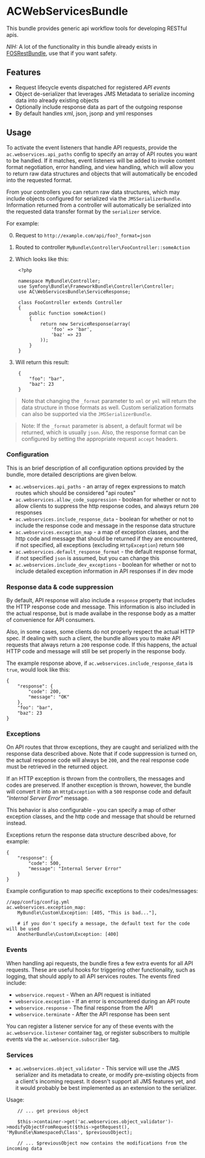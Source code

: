# ACWebServicesBundle #

This bundle provides generic api workflow tools for developing RESTful apis.

*NIH:*  A lot of the functionality in this bundle already exists in [FOSRestBundle](), use that if you want safety.

## Features ##

* Request lifecycle events dispatched for registered *API events*
* Object de-serializer that leverages JMS Metadata to serialize incoming data into already existing objects
* Optionally include response data as part of the outgoing response
* By default handles xml, json, jsonp and yml responses

## Usage ##

To activate the event listeners that handle API requests, provide the `ac.webservices.api_paths` config to specify an array of API routes you want to be handled.  If it matches, event listeners will be added to invoke content format negotiation, error handling, and view handling, which will allow you to return raw data structures and objects that will automatically be encoded into the requested format.

From your controllers you can return raw data structures, which may include objects configured for serialized via the `JMSSerializerBundle`.  Information returned
from a controller will automatically be serialized into the requested data transfer format by the `serializer` service.

For example:

0. Request to `http://example.com/api/foo?_format=json`
1. Routed to controller `MyBundle\Controller\FooController::someAction`
2. Which looks like this:

        <?php

        namespace MyBundle\Controller;
        use Symfony\Bundle\FrameworkBundle\Controller\Controller;
        use AC\WebServicesBundle\ServiceResponse;
        
        class FooController extends Controller
        {
            public function someAction()
            {
                return new ServiceResponse(array(
                    'foo' => 'bar',
                    'baz' => 23
                ));
            }
        }

3. Will return this result:

        {
            "foo": "bar",
            "baz": 23
        }
        
> Note that changing the `_format` parameter to `xml` or `yml` will return the data structure in those formats as well.  Custom serialization formats
> can also be supported via the `JMSSerializerBundle`.

> Note: If the `_format` parameter is absent, a default format wil be returned, which is usually `json`.  Also, the response format can be configured by setting
> the appropriate request `accept` headers.

### Configuration ###

This is an brief description of all configuration options provided by the bundle, more detailed descriptions are given below.

* `ac.webservices.api_paths` - an array of regex expressions to match routes which should be considered "api routes"
* `ac.webservices.allow_code_suppression` - boolean for whether or not to allow clients to suppress the http response codes, and always return `200` responses
* `ac.webservices.include_response_data` - boolean for whether or not to include the response code and message in the response data structure
* `ac.webservices.exception_map` - a map of exception classes, and the http code and message that should be returned if they are encountered, if not specified, all exceptions (excluding `HttpException`) return `500`
* `ac.webservices.default_response_format` - the default response format, if not specified `json` is assumed, but you can change this
* `ac.webservices.include_dev_exceptions` - boolean for whether or not to include detailed exception information in API responses if in dev mode

### Response data & code suppression ###

By default, API response will also include a `response` property that includes the HTTP response code and message.  This
information is also included in the actual response, but is made availabe in the response body as a matter of convenience
for API consumers.

Also, in some cases, some clients do not properly respect the actual HTTP spec.  If dealing with such a client, the bundle
allows you to make API requests that always return a `200` response code.  If this happens, the actual HTTP code and message
will still be set properly in the response body.

The example response above, if `ac.webservices.include_response_data` is `true`, would look like this:

    {
        "response": {
            "code": 200,
            "message": "OK"
        },
        "foo": "bar",
        "baz": 23
    }

### Exceptions ###

On API routes that throw exceptions, they are caught and serialized with the response data described above.  Note that
if code suppression is turned on, the actual response code will always be `200`, and the real response code must be
retrieved in the returned object.

If an HTTP exception is thrown from the controllers, the messages and codes are preserved.  If another exception is thrown, however,
the bundle will convert it into an `HttpException` with a `500` response code and default *"Internal Server Error"* message.

This behavior is also configurable - you can specify a map of other exception classes, and the http code and message that should
be returned instead.

Exceptions return the response data structure described above, for example:

    {
        "response": {
            "code": 500,
            "message": "Internal Server Error"
        }
    }

Example configuration to map specific exceptions to their codes/messages:

    //app/config/config.yml
    ac.webservices.exception_map:
        MyBundle\Custom\Exception: [405, "This is bad..."],
        
        # if you don't specify a message, the default text for the code will be used
        AnotherBundle\Custom\Exception: [400]

### Events ###

When handling api requests, the bundle fires a few extra events for all API requests.  These are useful hooks for triggering other 
functionality, such as logging, that should apply to all API services routes.  The events fired include:

* `webservice.request` - When an API request is initiated
* `webservice.exception` - If an error is encountered during an API route
* `webservice.response` - The final response from the API
* `webservice.terminate` - After the API response has been sent

You can register a listener service for any of these events with the `ac.webservice.listener` container tag, or register
subscribers to multiple events via the `ac.webservice.subscriber` tag.

### Services ###

* `ac.webservices.object_validator` - This service will use the JMS serializer and its metadata to create, or modify pre-existing
objects from a client's incoming request.  It doesn't support all JMS features yet, and it would probably be best implemented as
an extension to the serializer.

Usage:
        
        // ... get previous object

        $this->container->get('ac.webservices.object_validator')->modifyObjectFromRequest($this->getRequest(), 'MyBundle\Namespaced\Class', $previousObject);
        
        // ... $previousObject now contains the modifications from the incoming data
